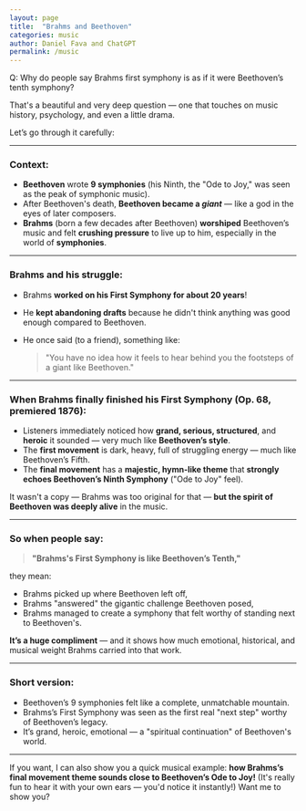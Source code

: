 ```yaml
---
layout: page
title:  "Brahms and Beethoven"
categories: music
author: Daniel Fava and ChatGPT
permalink: /music
---
```


Q: Why do people say Brahms first symphony is as if it were Beethoven’s tenth symphony?

That's a beautiful and very deep question — one that touches on music history, psychology, and even a little drama.

Let’s go through it carefully:

---

### **Context:**

* **Beethoven** wrote **9 symphonies** (his Ninth, the "Ode to Joy," was seen as the peak of symphonic music).
* After Beethoven's death, **Beethoven became a *giant*** — like a god in the eyes of later composers.
* **Brahms** (born a few decades after Beethoven) **worshiped** Beethoven’s music and felt **crushing pressure** to live up to him, especially in the world of **symphonies**.

---

### **Brahms and his struggle:**

* Brahms **worked on his First Symphony for about 20 years**!
* He **kept abandoning drafts** because he didn't think anything was good enough compared to Beethoven.
* He once said (to a friend), something like:

  > "You have no idea how it feels to hear behind you the footsteps of a giant like Beethoven."

---

### **When Brahms finally finished his First Symphony (Op. 68, premiered 1876):**

* Listeners immediately noticed how **grand, serious, structured**, and **heroic** it sounded — very much like **Beethoven’s style**.
* The **first movement** is dark, heavy, full of struggling energy — much like Beethoven’s Fifth.
* The **final movement** has a **majestic, hymn-like theme** that **strongly echoes Beethoven’s Ninth Symphony** ("Ode to Joy" feel).

It wasn't a copy — Brahms was too original for that —
**but the spirit of Beethoven was deeply alive** in the music.

---

### **So when people say:**

> **"Brahms's First Symphony is like Beethoven’s Tenth,"**

they mean:

* Brahms picked up where Beethoven left off,
* Brahms "answered" the gigantic challenge Beethoven posed,
* Brahms managed to create a symphony that felt worthy of standing next to Beethoven's.

**It’s a huge compliment** — and it shows how much emotional, historical, and musical weight Brahms carried into that work.

---

### **Short version:**

* Beethoven’s 9 symphonies felt like a complete, unmatchable mountain.
* Brahms’s First Symphony was seen as the first real "next step" worthy of Beethoven’s legacy.
* It’s grand, heroic, emotional — a "spiritual continuation" of Beethoven's world.

---

If you want, I can also show you a quick musical example:
**how Brahms’s final movement theme sounds close to Beethoven’s Ode to Joy!**
(It's really fun to hear it with your own ears — you'd notice it instantly!)
Want me to show you?

